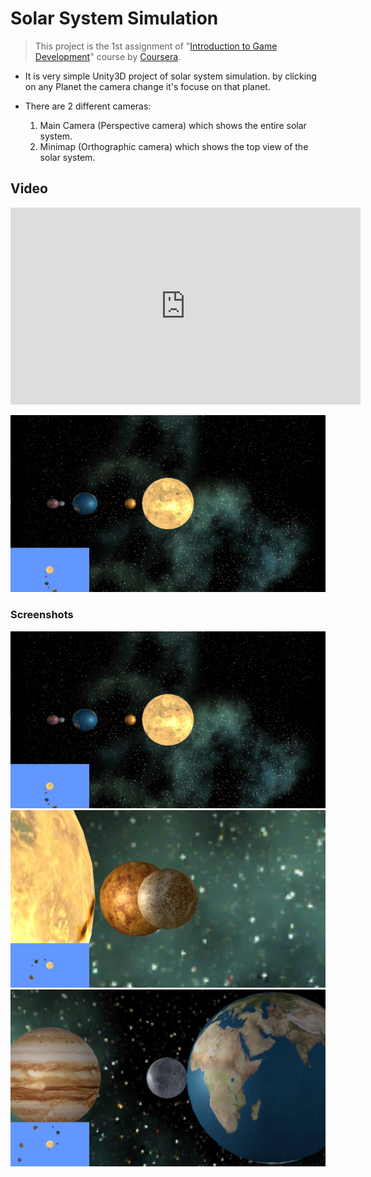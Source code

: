 # Solar System Simulation
> This project is the 1st assignment of "[Introduction to Game Development](https://www.coursera.org/learn/game-development?specialization=game-development)" course by [Coursera](https://www.coursera.org/).

- It is very simple Unity3D project of solar system simulation. by clicking on any  Planet the camera change it's focuse on that planet.

- There are 2 different cameras:
    1. Main Camera (Perspective camera) which shows the entire solar system.
    2. Minimap (Orthographic camera) which shows the top view of the solar system.

## Video

<iframe width="560" height="315" src="https://www.youtube.com/embed/NQUlT_PD37I" frameborder="0" allow="accelerometer; autoplay; encrypted-media; gyroscope; picture-in-picture" allowfullscreen></iframe>

[![Solar System Simulation](./screenshots/1.jpg)](https://www.youtube.com/watch?v=NQUlT_PD37I "Solar System Simulation - Click to Watch!")

### Screenshots

![screenshot 1](./screenshots/1.jpg)
![screenshot 2](./screenshots/2.jpg)
![screenshot 3](./screenshots/3.jpg)

